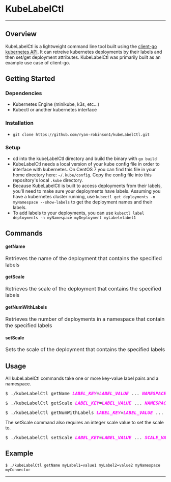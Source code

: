 
# KubeLabelCtl
---
## Overview
KubeLabelCtl is a lightweight command line tool built using the [client-go kubernetes API](https://pkg.go.dev/k8s.io/client-go). It can retreive kubernetes deployments by their labels and then set/get deployment attributes. KubeLabelCtl was primarily built as an example use case of client-go.
## Getting Started
### Dependencies
* Kubernetes Engine (minikube, k3s, etc...)
* Kubectl or another kubernetes interface
### Installation
* ``git clone https://github.com/ryan-robinson1/kubeLabelCtl.git ``
### Setup
* cd into the kubeLabelCtl directory and build the binary with ``go build``
* KubeLabelCtl needs a local version of your kube config file in order to interface with kubernetes. On CentOS 7 you can find this file in your home directory here: ``~/.kube/config``. Copy the config file into this repository's local ``.kube`` directory.
* Because KubeLabelCtl is built to access deployments from their labels, you'll need to make sure your deployments have labels. Assuming you have a kubernetes cluster running, use ``kubectl get deployments -n myNamespace --show-labels`` to get the deployment names and their labels. 
* To add labels to your deployments, you can use ``kubectl label deployments -n myNamespace myDeployment myLabel=label1``

## Commands
#### getName 
 <font size="3">Retrieves the name of the deployment that contains the specified labels</font> 
#### getScale
 <font size="3">Retrieves the scale of the deployment that contains the specified labels</font>  
#### getNumWithLabels
 <font size="3">Retrieves the number of deployments in a namespace that contain the specified labels </font> 
#### setScale
 <font size="3">Sets the scale of the deployment that contains the specified labels</font> 

## Usage
All kubeLabelCtl commands take one or more  key-value label pairs and a namespace.
<pre>$ ./kubeLabelCtl getName <span style="color:magenta"><i><b>LABEL_KEY</b></i></span>=<span style="color:magenta"><i><b>LABEL_VALUE</b></i></span> ... <span style="color:magenta"><i><b>NAMESPACE</b></i></span> </pre>
<pre>$ ./kubeLabelCtl getScale <span style="color:magenta"><i><b>LABEL_KEY</b></i></span>=<span style="color:magenta"><i><b>LABEL_VALUE</b></i></span> ... <span style="color:magenta"><i><b>NAMESPACE</b></i></span> </pre>
<pre>$ ./kubeLabelCtl getNumWithLabels <span style="color:magenta"><i><b>LABEL_KEY</b></i></span>=<span style="color:magenta"><i><b>LABEL_VALUE</b></i></span> ... <span style="color:magenta"><i><b>NAMESPACE</b></i></span> </pre>

The setScale command also requires an integer scale value to set the scale to.
<pre>$ ./kubeLabelCtl setScale <span style="color:magenta"><i><b>LABEL_KEY</b></i></span>=<span style="color:magenta"><i><b>LABEL_VALUE</b></i></span> ... <span style="color:magenta"><i><b>SCALE_VALUE NAMESPACE</b></i></span> </pre>

## Example
    $ ./kubeLabelCtl getName myLabel1=value1 myLabel2=value2 myNamespace
    myConnector
 


---
